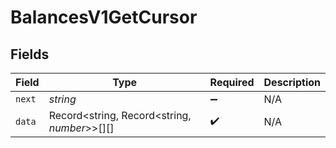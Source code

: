# BalancesV1GetCursor


## Fields

| Field                                        | Type                                         | Required                                     | Description                                  |
| -------------------------------------------- | -------------------------------------------- | -------------------------------------------- | -------------------------------------------- |
| `next`                                       | *string*                                     | :heavy_minus_sign:                           | N/A                                          |
| `data`                                       | Record<string, Record<string, *number*>>[][] | :heavy_check_mark:                           | N/A                                          |